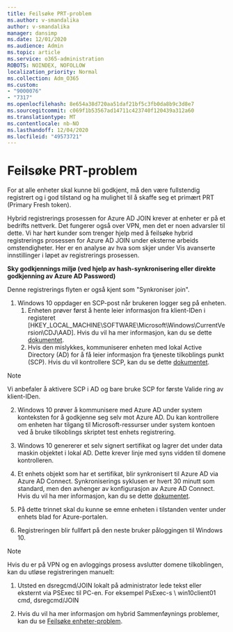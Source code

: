 ```yaml
---
title: Feilsøke PRT-problem
ms.author: v-smandalika
author: v-smandalika
manager: dansimp
ms.date: 12/01/2020
ms.audience: Admin
ms.topic: article
ms.service: o365-administration
ROBOTS: NOINDEX, NOFOLLOW
localization_priority: Normal
ms.collection: Adm_O365
ms.custom:
- "9000076"
- "7317"
ms.openlocfilehash: 8e654a38d720aa51daf21bf5c3fb0da8b9c3d8e7
ms.sourcegitcommit: c069f1b53567ad14711c423740f120439a312a60
ms.translationtype: MT
ms.contentlocale: nb-NO
ms.lasthandoff: 12/04/2020
ms.locfileid: "49573721"
---
```

# <a name="troubleshoot-prt-issue"></a>Feilsøke PRT-problem

For at alle enheter skal kunne bli godkjent, må den være fullstendig registrert og i god tilstand og ha mulighet til å skaffe seg et primært PRT (Primary Fresh token).

Hybrid registrerings prosessen for Azure AD JOIN krever at enheter er på et bedrifts nettverk. Det fungerer også over VPN, men det er noen advarsler til dette. Vi har hørt kunder som trenger hjelp med å feilsøke hybrid registrerings prosessen for Azure AD JOIN under eksterne arbeids omstendigheter. Her er en analyse av hva som skjer under Vis avanserte innstillinger i løpet av registrerings prosessen.

**Sky godkjennings miljø (ved hjelp av hash-synkronisering eller direkte godkjenning av Azure AD Password)**

Denne registrerings flyten er også kjent som "Synkroniser join".

1. Windows 10 oppdager en SCP-post når brukeren logger seg på enheten.
    1. Enheten prøver først å hente leier informasjon fra klient-IDen i registeret [HKEY_LOCAL_MACHINE\SOFTWARE\Microsoft\Windows\CurrentVersion\CDJ\AAD]. Hvis du vil ha mer informasjon, kan du se dette [dokumentet](https://docs.microsoft.com/azure/active-directory/devices/hybrid-azuread-join-control).
    2. Hvis den mislykkes, kommuniserer enheten med lokal Active Directory (AD) for å få leier informasjon fra tjeneste tilkoblings punkt (SCP). Hvis du vil kontrollere SCP, kan du se dette [dokumentet](https://docs.microsoft.com/azure/active-directory/devices/hybrid-azuread-join-manual#configure-a-service-connection-point). 

> [!NOTE]
> Vi anbefaler å aktivere SCP i AD og bare bruke SCP for første Valide ring av klient-IDen.

2. Windows 10 prøver å kommunisere med Azure AD under system konteksten for å godkjenne seg selv mot Azure AD. Du kan kontrollere om enheten har tilgang til Microsoft-ressurser under system kontoen ved å bruke tilkoblings skriptet test enhets registrering.

3. Windows 10 genererer et selv signert sertifikat og lagrer det under data maskin objektet i lokal AD. Dette krever linje med syns vidden til domene kontrolleren.

4. Et enhets objekt som har et sertifikat, blir synkronisert til Azure AD via Azure AD Connect. Synkroniserings syklusen er hvert 30 minutt som standard, men den avhenger av konfigurasjon av Azure AD Connect. Hvis du vil ha mer informasjon, kan du se dette [dokumentet](https://docs.microsoft.com/azure/active-directory/hybrid/how-to-connect-sync-configure-filtering#organizational-unitbased-filtering).

5. På dette trinnet skal du kunne se emne enheten i tilstanden venter under enhets blad for Azure-portalen.

6. Registreringen blir fullført på den neste bruker påloggingen til Windows 10. 

> [!NOTE]
> Hvis du er på VPN og en avloggings prosess avslutter domene tilkoblingen, kan du utløse registreringen manuelt:
 1. Utsted en dsregcmd/JOIN lokalt på administrator lede tekst eller eksternt via PSExec til PC-en. For eksempel PsExec-s \\ win10client01 cmd, dsregcmd/JOIN

 2. Hvis du vil ha mer informasjon om hybrid Sammenføynings problemer, kan du se [Feilsøke enheter-problem](https://techcommunity.microsoft.com/t5/azure-active-directory-identity/azure-ad-mailbag-frequent-questions-about-using-device-based/ba-p/1257344).
